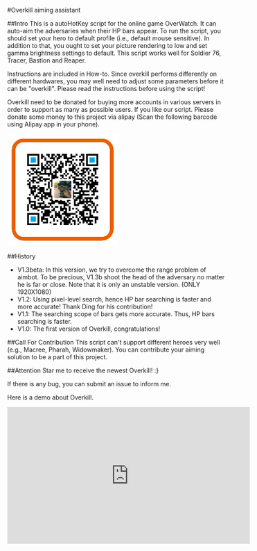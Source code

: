 #Overkill aiming assistant

##Intro
This is a autoHotKey script for the online game OverWatch. It can auto-aim the adversaries when their HP bars appear.  To run the script, you should set your hero to default profile (i.e., default mouse sensitive). In addition to that, you ought to set your picture rendering to low and set  gamma brightness settings to default. 
This script works well for Soldier 76, Tracer, Bastion and Reaper.

Instructions are included in How-to. Since overkill performs differently on different hardwares, you may well need to adjust some parameters before it can be "overkill". Please read the instructions before using the script!

Overkill need to be donated for buying more accounts in various servers in order to support as many as possible users. If you like our script. Please donate some money to this project via alipay (Scan the following barcode using Alipay app in your phone).


![](./alipay.png)


##History
* V1.3beta: In this version, we try to overcome the range problem of aimbot. To be precious, V1.3b shoot the head of the adversary no matter he is far or close. Note that it is only an unstable version. (ONLY 1920X1080)
* V1.2: Using pixel-level search, hence HP bar searching is faster and more accurate! Thank Ding for his contribution!
* V1.1: The searching scope of bars gets more accurate. Thus, HP bars searching is faster.
* V1.0: The first version of Overkill, congratulations!


##Call For Contribution
This script can't support different heroes very well (e.g., Macree, Pharah, Widowmaker). You can contribute your aiming solution to be a part of this project. 

##Attention
Star me to receive the newest Overkill! :}

If there is any bug, you can submit an issue to inform me.

Here is a demo about Overkill.

<iframe width="560" height="315" src="https://www.youtube.com/embed/XgZ_5z_CUpQ" frameborder="0" allowfullscreen></iframe>



